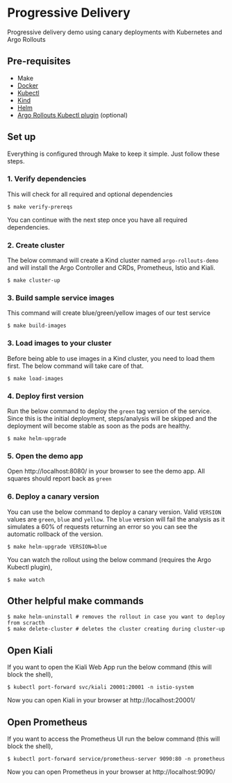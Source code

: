 # Progressive Delivery
Progressive delivery demo using canary deployments with Kubernetes and Argo Rollouts

## Pre-requisites
- Make
- [Docker](https://docs.docker.com/get-docker/)
- [Kubectl](https://kubernetes.io/docs/tasks/tools/)
- [Kind](https://kind.sigs.k8s.io/docs/user/quick-start#installation)
- [Helm](https://helm.sh/docs/intro/install/)
- [Argo Rollouts Kubectl plugin](https://argoproj.github.io/argo-rollouts/installation/) (optional)

## Set up

Everything is configured through Make to keep it simple. Just follow these steps.

### 1. Verify dependencies
This will check for all required and optional dependencies

```shell
$ make verify-prereqs
```

You can continue with the next step once you have all required dependencies.

### 2. Create cluster
The below command will create a Kind cluster named `argo-rollouts-demo` and will install the Argo Controller and CRDs, Prometheus, Istio and Kiali.

```shell
$ make cluster-up
```

### 3. Build sample service images
This command will create blue/green/yellow images of our test service

```shell
$ make build-images
```

### 3. Load images to your cluster
Before being able to use images in a Kind cluster, you need to load them first. The below command will take care of that.

```shell
$ make load-images
```

### 4. Deploy first version
Run the below command to deploy the `green` tag version of the service. Since this is the initial deployment, steps/analysis will be skipped and the deployment will become stable as soon as the pods are healthy.

```shell
$ make helm-upgrade
```

### 5. Open the demo app
Open http://localhost:8080/ in your browser to see the demo app. All squares should report back as `green`

### 6. Deploy a canary version

You can use the below command to deploy a canary version. Valid `VERSION` values are `green`, `blue` and `yellow`. The `blue` version will fail the analysis as it simulates a 60% of requests returning an error so you can see the automatic rollback of the version.

```shell
$ make helm-upgrade VERSION=blue
```

You can watch the rollout using the below command (requires the Argo Kubectl plugin),

```shell
$ make watch
```

## Other helpful make commands

```shell
$ make helm-uninstall # removes the rollout in case you want to deploy from scracth
$ make delete-cluster # deletes the cluster creating during cluster-up
```

## Open Kiali

If you want to open the Kiali Web App run the below command (this will block the shell),

```shell
$ kubectl port-forward svc/kiali 20001:20001 -n istio-system
```

Now you can open Kiali in your browser at http://localhost:20001/

## Open Prometheus

If you want to access the Prometheus UI run the below command (this will block the shell),

```shell
$ kubectl port-forward service/prometheus-server 9090:80 -n prometheus
```

Now you can open Prometheus in your browser at http://localhost:9090/